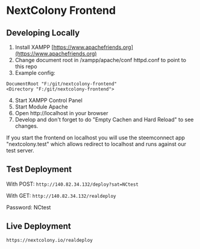 # NextColony Frontend

## Developing Locally

1. Install XAMPP [https://www.apachefriends.org](https://www.apachefriends.org)
2. Change document root in /xampp/apache/conf httpd.conf to point to this repo
3. Example config:
```
DocumentRoot "F:/git/nextcolony-frontend"
<Directory "F:/git/nextcolony-frontend">
```
4. Start XAMPP Control Panel
5. Start Module Apache
6. Open http://localhost in your browser
7. Develop and don't forget to do "Empty Cachen and Hard Reload" to see changes.

If you start the frontend on localhost you will use the steemconnect app "nextcolony.test" which allows redirect to localhost and runs against our test server.

## Test Deployment

With POST:
```http://140.82.34.132/deploy?sat=NCtest```

With GET:
```http://140.82.34.132/realdeploy```

Password: NCtest

## Live Deployment

```
https://nextcolony.io/realdeploy
``` 

